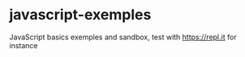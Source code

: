 # javascript-exemples
JavaScript basics exemples and sandbox, test with https://repl.it for instance

